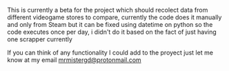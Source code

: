 This is currently a beta for the project which should recolect data from different videogame stores to compare, currently the code does it manually  and only from Steam
but it can be fixed using datetime on python so the code executes once per day, i didn't do it based on the fact of just having one scrapper currently

If you can think of any functionality I could add to the proyect just let me know at my email mrmistergd@protonmail.com
